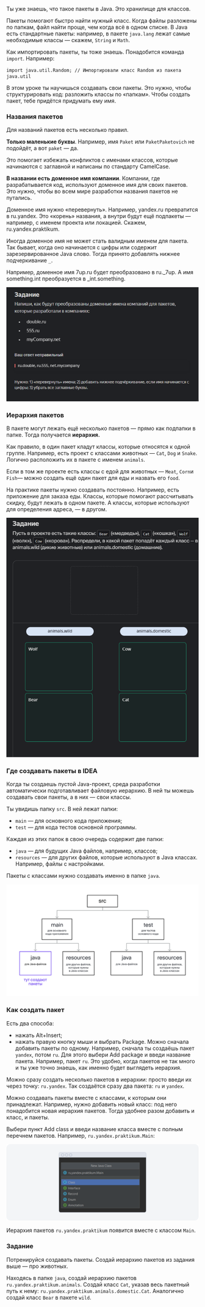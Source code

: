 Ты уже знаешь, что такое пакеты в Java. Это хранилище для классов.

Пакеты помогают быстро найти нужный класс. Когда файлы разложены по папкам, файл найти проще, чем когда всё в одном списке.
В Java есть стандартные пакеты: например, в пакете `java.lang` лежат самые необходимые классы — скажем, `String` и `Math`.

Как импортировать пакеты, ты тоже знаешь. Понадобится команда `import`. Например:

```
import java.util.Random; // Импортировали класс Random из пакета java.util 
```

В этом уроке ты научишься создавать свои пакеты. Это нужно, чтобы структурировать код: разложить классы по «папкам».
Чтобы создать пакет, тебе придётся придумать ему имя.

### Названия пакетов

Для названий пакетов есть несколько правил.

**Только маленькие буквы**. Например, имя `Paket` или `PaketPaketovich` не подойдёт, а вот `paket` — да.

Это помогает избежать конфликтов с именами классов, которые начинаются с заглавной и написаны по стандарту CamelCase.

**В названии есть** **доменное имя компании**. Компании, где разрабатывается код, используют доменное имя для своих пакетов. Это нужно, чтобы во всем мире разработки названия пакетов не путались.

Доменное имя нужно «перевернуть». Например, yandex.ru превратится в ru.yandex. Это «корень» названия, а внутри будут ещё подпакеты — например, с именем проекта или локацией. Скажем, ru.yandex.praktikum.

Иногда доменное имя не может стать валидным именем для пакета. Так бывает, когда оно начинается с цифры или содержит зарезервированное Java слово. Тогда принято добавлять нижнее подчеркивание `_`.

Например, доменное имя 7up.ru будет преобразовано в ru._7up. А имя something.int преобразуется в _int.something.

![img.png](img%2Fimg.png)

### Иерархия пакетов

В пакете могут лежать ещё несколько пакетов — прямо как подпапки в папке. Тогда получается **иерархия.**

Как правило, в один пакет кладут классы, которые относятся к одной группе. Например, есть проект с классами животных — `Cat`, `Dog` и `Snake`. Логично расположить их в пакете с именем `animals`.

Если в том же проекте есть классы с едой для животных — `Meat`, `Corn`и `Fish`— можно создать ещё один пакет для еды и назвать его `food`.

На практике пакеты нужно создавать постоянно. Например, есть приложение для заказа еды. Классы, которые помогают рассчитывать скидку, будут лежать в одном пакете. А классы, которые используют для определения адреса, — в другом.

![img_1.png](img%2Fimg_1.png)

### Где создавать пакеты в IDEA

Когда ты создаешь пустой Java-проект, среда разработки автоматически подготавливает файловую иерархию. В ней ты можешь создавать свои пакеты, а в них — свои классы.

Ты увидишь папку `src`. В ней лежат папки:

- `main` — для основного кода приложения;
- `test` — для кода тестов основной программы.

Каждая из этих папок в свою очередь содержит две папки:

- `java` — для будущих Java файлов, например, классов;
- `resources` — для других файлов, которые используют в Java классах. Например, файлы с настройками.

Пакеты с классами нужно создавать именно в папке `java`.

![java_paket_ide_4.png](img%2Fjava_paket_ide_4.png)

### Как создать пакет

Есть два способа:

- нажать Alt+Insert;
- нажать правую кнопку мыши и выбрать Package.
  Можно сначала добавить пакеты по одному. Например, сначала ты создаёшь пакет `yandex`, потом `ru`. Для этого выбери Add package и введи название пакета. Например, пакет `ru`. Это удобно, когда пакетов не так много и ты уже точно знаешь, как именно будет выглядеть иерархия.

Можно сразу создать несколько пакетов в иерархии: просто введи их через точку: `ru.yandex`. Так создаётся сразу два пакета: `ru` и `yandex`.


Можно создавать пакеты вместе с классами, к которым они принадлежат. Например, нужно добавить новый класс: под него понадобится новая иерархия пакетов. Тогда удобнее разом добавить и класс, и пакеты.

Выбери пункт Add class и введи название класса вместе с полным перечнем пакетов. Например, `ru.yandex.praktikum.Main`:

![java_paket_ide_2.png](img%2Fjava_paket_ide_2.png)

Иерархия пакетов `ru.yandex.praktikum` появится вместе с классом `Main`.

### Задание

Потренируйся создавать пакеты. Создай иерархию пакетов из задания выше — про животных.

Находясь в папке `java`, создай иерархию пакетов `ru.yandex.praktikum.animals`. Создай класс `Cat`, указав весь пакетный путь к нему: `ru.yandex.praktikum.animals.domestic.Cat`. Аналогично создай класс `Bear` в пакете `wild`.

